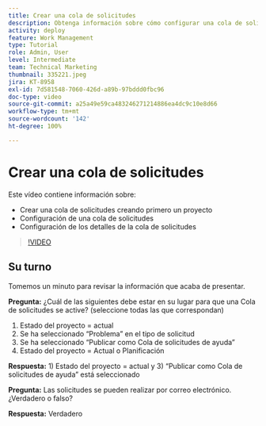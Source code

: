 ```yaml
---
title: Crear una cola de solicitudes
description: Obtenga información sobre cómo configurar una cola de solicitudes y establecer detalles de la cola en  [!DNL  Workfront]. Siga estos pasos para ayudar a su organización a administrar la admisión de trabajo.
activity: deploy
feature: Work Management
type: Tutorial
role: Admin, User
level: Intermediate
team: Technical Marketing
thumbnail: 335221.jpeg
jira: KT-8958
exl-id: 7d581548-7060-426d-a89b-97bddd0fbc96
doc-type: video
source-git-commit: a25a49e59ca483246271214886ea4dc9c10e8d66
workflow-type: tm+mt
source-wordcount: '142'
ht-degree: 100%

---
```


# Crear una cola de solicitudes

Este vídeo contiene información sobre:

* Crear una cola de solicitudes creando primero un proyecto
* Configuración de una cola de solicitudes
* Configuración de los detalles de la cola de solicitudes

>[!VIDEO](https://video.tv.adobe.com/v/335221/?quality=12&learn=on)

## Su turno

Tomemos un minuto para revisar la información que acaba de presentar.

**Pregunta:** ¿Cuál de las siguientes debe estar en su lugar para que una Cola de solicitudes se active? (seleccione todas las que correspondan)

1. Estado del proyecto = actual
1. Se ha seleccionado “Problema” en el tipo de solicitud
1. Se ha seleccionado “Publicar como Cola de solicitudes de ayuda”
1. Estado del proyecto = Actual o Planificación

**Respuesta:** 1) Estado del proyecto = actual y 3) “Publicar como Cola de solicitudes de ayuda” está seleccionado

**Pregunta:** Las solicitudes se pueden realizar por correo electrónico. ¿Verdadero o falso?

**Respuesta:** Verdadero

